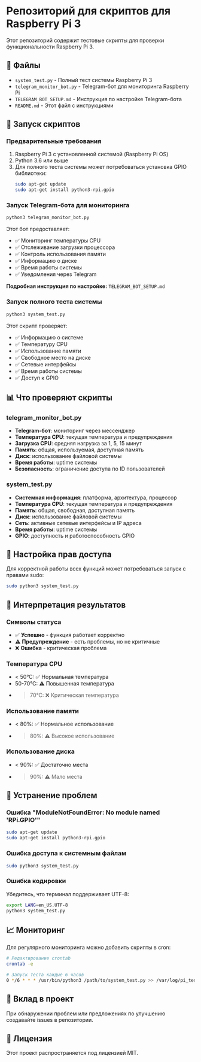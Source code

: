 # Репозиторий для скриптов для Raspberry Pi 3

Этот репозиторий содержит тестовые скрипты для проверки функциональности Raspberry Pi 3.

## 📁 Файлы

- `system_test.py` - Полный тест системы Raspberry Pi 3
- `telegram_monitor_bot.py` - Telegram-бот для мониторинга Raspberry Pi
- `TELEGRAM_BOT_SETUP.md` - Инструкция по настройке Telegram-бота
- `README.md` - Этот файл с инструкциями

## 🚀 Запуск скриптов

### Предварительные требования

1. Raspberry Pi 3 с установленной системой (Raspberry Pi OS)
2. Python 3.6 или выше
3. Для полного теста системы может потребоваться установка GPIO библиотеки:
   ```bash
   sudo apt-get update
   sudo apt-get install python3-rpi.gpio
   ```

### Запуск Telegram-бота для мониторинга

```bash
python3 telegram_monitor_bot.py
```

Этот бот предоставляет:
- ✅ Мониторинг температуры CPU
- ✅ Отслеживание загрузки процессора
- ✅ Контроль использования памяти
- ✅ Информацию о диске
- ✅ Время работы системы
- ✅ Уведомления через Telegram

**Подробная инструкция по настройке:** `TELEGRAM_BOT_SETUP.md`

### Запуск полного теста системы

```bash
python3 system_test.py
```

Этот скрипт проверяет:
- ✅ Информацию о системе
- ✅ Температуру CPU
- ✅ Использование памяти
- ✅ Свободное место на диске
- ✅ Сетевые интерфейсы
- ✅ Время работы системы
- ✅ Доступ к GPIO

## 📊 Что проверяют скрипты

### telegram_monitor_bot.py
- **Telegram-бот**: мониторинг через мессенджер
- **Температура CPU**: текущая температура и предупреждения
- **Загрузка CPU**: средняя нагрузка за 1, 5, 15 минут
- **Память**: общая, используемая, доступная память
- **Диск**: использование файловой системы
- **Время работы**: uptime системы
- **Безопасность**: ограничение доступа по ID пользователей

### system_test.py
- **Системная информация**: платформа, архитектура, процессор
- **Температура CPU**: текущая температура и предупреждения
- **Память**: общая, свободная, доступная память
- **Диск**: использование файловой системы
- **Сеть**: активные сетевые интерфейсы и IP адреса
- **Время работы**: uptime системы
- **GPIO**: доступность и работоспособность GPIO

## 🔧 Настройка прав доступа

Для корректной работы всех функций может потребоваться запуск с правами sudo:

```bash
sudo python3 system_test.py
```

## 📝 Интерпретация результатов

### Символы статуса
- ✅ **Успешно** - функция работает корректно
- ⚠ **Предупреждение** - есть проблемы, но не критичные
- ❌ **Ошибка** - критическая проблема

### Температура CPU
- < 50°C: ✅ Нормальная температура
- 50-70°C: ⚠ Повышенная температура
- > 70°C: ❌ Критическая температура

### Использование памяти
- < 80%: ✅ Нормальное использование
- > 80%: ⚠ Высокое использование

### Использование диска
- < 90%: ✅ Достаточно места
- > 90%: ⚠ Мало места

## 🐛 Устранение проблем

### Ошибка "ModuleNotFoundError: No module named 'RPi.GPIO'"
```bash
sudo apt-get update
sudo apt-get install python3-rpi.gpio
```

### Ошибка доступа к системным файлам
```bash
sudo python3 system_test.py
```

### Ошибка кодировки
Убедитесь, что терминал поддерживает UTF-8:
```bash
export LANG=en_US.UTF-8
python3 system_test.py
```

## 📈 Мониторинг

Для регулярного мониторинга можно добавить скрипты в cron:

```bash
# Редактирование crontab
crontab -e

# Запуск теста каждые 6 часов
0 */6 * * * /usr/bin/python3 /path/to/system_test.py >> /var/log/pi_test.log 2>&1
```

## 🤝 Вклад в проект

При обнаружении проблем или предложениях по улучшению создавайте issues в репозитории.

## 📄 Лицензия

Этот проект распространяется под лицензией MIT.
